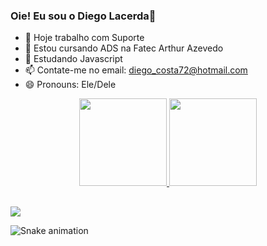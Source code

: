 ### Oie! Eu sou o Diego Lacerda👋
- 🔭 Hoje trabalho com Suporte
- 🌱 Estou cursando ADS na Fatec Arthur Azevedo
- 🌱 Estudando Javascript
- 📫 Contate-me no email: diego_costa72@hotmail.com
- 😄 Pronouns: Ele/Dele

<div align="center">
  <a href="https://github.com/Lacerda72">
  <img height="140em" src="https://github-readme-stats.vercel.app/api?username=Lacerda72&show_icons=true&theme=dracula&include_all_commits=true&count_private=true"/>
  <img height="140em" src="https://github-readme-stats.vercel.app/api/top-langs/?username=Lacerda72&layout=compact&langs_count=7&theme=dracula"/>
</div>

 ##
 
<div>
<a href="https://www.linkedin.com/in/diego-de-lacerda-costa-a37963169" target="_blank"><img src="https://img.shields.io/badge/-LinkedIn-%230077B5?style=for-the-badge&logo=linkedin&logoColor=white" target="_blank"></a>
  
  ![Snake animation](https://github.com/Lacerda72/Lacerda72/blob/output/github-contribution-grid-snake.svg)
  
</div>
